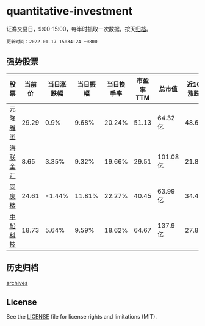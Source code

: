 # quantitative-investment

证券交易日，9:00-15:00，每半时抓取一次数据，按天[归档](archives)。

`更新时间：2022-01-17 15:34:24 +0800`

## 强势股票

|股票|当前价|当日涨跌幅|当日振幅|当日换手率|市盈率TTM|总市值|近10日涨跌幅|
|----|----|----|----|----|----|----|----|
|[元隆雅图](https://xueqiu.com/S/SZ002878)|29.29|0.9%|9.68%|20.24%|51.13|64.32亿|48.68%|
|[海联金汇](https://xueqiu.com/S/SZ002537)|8.65|3.35%|9.32%|19.66%|29.51|101.08亿|21.83%|
|[同庆楼](https://xueqiu.com/S/SH605108)|24.61|-1.44%|11.81%|22.27%|40.45|63.99亿|34.48%|
|[中船科技](https://xueqiu.com/S/SH600072)|18.73|5.64%|9.59%|18.62%|64.67|137.9亿|27.85%|

## 历史归档

[archives](archives)

## License

See the [LICENSE](LICENSE) file for license rights and limitations (MIT).